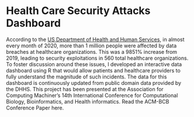 # Health Care Security Attacks Dashboard

According to the [US Department of Health and Human Services](https://www.hhs.gov/sites/default/files/2020-hph-cybersecurty-retrospective-tlpwhite.pdf),  in almost every month of 2020, more than 1 million people were affected by data breaches at healthcare organizations. This was a 9851% increase from 2019, leading to security exploitations in 560 total healthcare organizations. To foster discussion around these issues, I developed an interactive data dashboard using R that would allow patients and healthcare providers to fully understand the magnitude of such incidents. The data for this dashboard is continuously updated from public domain data provided by the DHHS. This project has been presented at the Association for Computing Machiner’s 14th International Conference for Computational Biology, Bioinformatics, and Health informatics. Read the ACM-BCB Conference Paper here.
